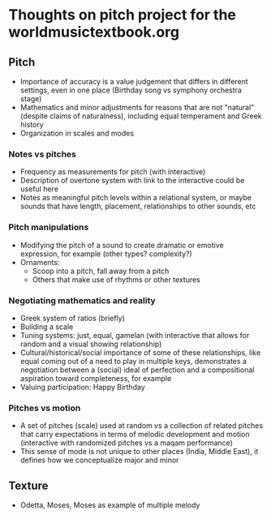 # Thoughts on pitch project for the worldmusictextbook.org

## Pitch

* Importance of accuracy is a value judgement that differs in different settings, even in one place (Birthday song vs symphony orchestra stage)
* Mathematics and minor adjustments for reasons that are not "natural" (despite claims of naturalness), including equal temperament and Greek history
* Organization in scales and modes

### Notes vs pitches

* Frequency as measurements for pitch (with interactive)
* Description of overtone system with link to the interactive could be useful here
* Notes as meaningful pitch levels within a relational system, or maybe sounds that have length, placement, relationships to other sounds, etc

### Pitch manipulations

* Modifying the pitch of a sound to create dramatic or emotive expression, for example (other types? complexity?)
* Ornaments:
  * Scoop into a pitch, fall away from a pitch
  * Others that make use of rhythms or other textures

### Negotiating mathematics and reality

* Greek system of ratios (briefly)
* Building a scale
* Tuning systems: just, equal, gamelan (with interactive that allows for random and a visual showing relationship)
* Cultural/historical/social importance of some of these relationships, like equal coming out of a need to play in multiple keys, demonstrates a negotiation between a (social) ideal of perfection and a compositional aspiration toward completeness, for example
* Valuing participation: Happy Birthday

### Pitches vs motion

* A set of pitches (scale) used at random vs a collection of related pitches that carry expectations in terms of melodic development and motion (interactive with randomized pitches vs a maqam performance)
* This sense of mode is not unique to other places (India, Middle East), it defines how we conceptualize major and minor

## Texture

* Odetta, Moses, Moses as example of multiple melody